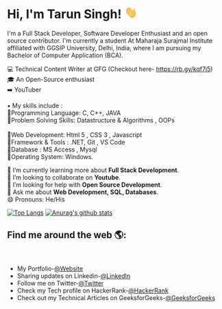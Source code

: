 <h1>Hi, I'm Tarun Singh! <img src="https://raw.githubusercontent.com/ABSphreak/ABSphreak/master/gifs/Hi.gif" width="30px" style="max-width:100%;"></h1>

I'm a Full Stack Developer, Software Developer Enthusiast and an open source contributor. I'm currently a student At Maharaja Surajmal Institute affiliated with GGSIP University, Delhi, India, where I am pursuing my Bachelor of Computer Application (BCA).

💻 Technical Content Writer at GFG (Checkout here- https://rb.gy/kqf7i5) 
<br>
🎓 An Open-Source enthusiast<br>
➡️ YouTuber

▪️ My skills include :<br>
🔹️Programming Language: C, C++, JAVA <br>
🔹️Problem Solving Skills: Datastructure & Algorithms , OOPs<br>  
🔹️Web Development: Html 5 , CSS 3 , Javascript<br>
🔹️Framework & Tools : .NET, Git , VS Code<br>
🔹️Database : MS Access , Mysql<br>
🔹️Operating System: Windows.<br>

🌱 I’m currently learning more about <b>Full Stack Development</b>.<br>
👯 I’m looking to collaborate on <b>Youtube</b>.<br>
🤔 I’m looking for help with <b>Open Source Development</b>.<br>
💬 Ask me about <b>Web Development, SQL, Databases</b>. <br>
😄 Pronouns: He/His

[![Top Langs](https://github-readme-stats.vercel.app/api/top-langs/?username=tarunsinghofficial)](https://github.com/tarunsinghofficial/github-readme-stats)
[![Anurag's github stats](https://github-readme-stats.vercel.app/api?username=tarunsinghofficial)](https://github.com/anuraghazra/github-readme-stats)


<h2> Find me around the web 🌎: </h2><br>

- My Portfolio-<a href="https://tarunsinghofficial.media" target="_blank">@Website</a><br>
- Sharing updates on Linkedin-<a href="https://www.linkedin.com/in/tarunsingh24" target="_blank">@LinkedIn</a><br>
- Follow me on Twitter-<a href="https://twitter.com/itsTarun24" target="_blank">@Twitter</a><br>
- Check my Tech profile on HackerRank-<a href="https://www.hackerrank.com/taruncoder?hr_r=1" target="_blank">@HackerRank</a><br>
- Check out my Technical Articles on GeeksforGeeks-<a href="https://auth.geeksforgeeks.org/user/tarunsinghwap7/articles" target="_blank">@GeeksforGeeks</a><br>


